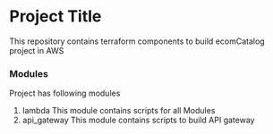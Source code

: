 # Project Title
This repository contains terraform components to build ecomCatalog project in AWS


### Modules
Project has following modules

1. lambda
    This module contains scripts for all Modules
2. api_gateway
    This module contains scripts to build API gateway
